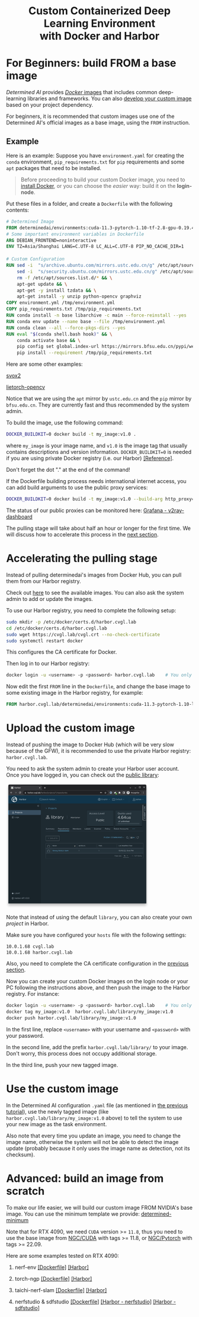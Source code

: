<h1 align="center">Custom Containerized Deep Learning Environment<br>
with Docker and Harbor </h1>

# For Beginners: build FROM a base image

*Determined AI* provides [*Docker* images](https://hub.docker.com/r/determinedai/environments/tags) that includes common deep-learning libraries and frameworks. You can also [develop your custom image](https://gpu.cvgl.lab/docs/prepare-environment/custom-env.html) based on your project dependency.

For beginners, it is recommended that custom images use one of the Determined AI's official images as a base image, using the `FROM` instruction.

## Example

Here is an example: Suppose you have `environment.yaml` for creating the `conda` environment, `pip_requirements.txt` for `pip` requirements and some `apt` packages that need to be installed.

> Before proceeding to build your custom Docker image, you need to [install Docker](https://docs.docker.com/engine/install/), or you can choose the *easier* way: build it on the **login-node**.

Put these files in a folder, and create a `Dockerfile` with the following contents:

```Dockerfile
# Determined Image
FROM determinedai/environments:cuda-11.3-pytorch-1.10-tf-2.8-gpu-0.19.4
# Some important environment variables in Dockerfile
ARG DEBIAN_FRONTEND=noninteractive
ENV TZ=Asia/Shanghai LANG=C.UTF-8 LC_ALL=C.UTF-8 PIP_NO_CACHE_DIR=1

# Custom Configuration
RUN sed -i  "s/archive.ubuntu.com/mirrors.ustc.edu.cn/g" /etc/apt/sources.list && \
    sed -i  "s/security.ubuntu.com/mirrors.ustc.edu.cn/g" /etc/apt/sources.list && \
    rm -f /etc/apt/sources.list.d/* && \
    apt-get update && \
    apt-get -y install tzdata && \
    apt-get install -y unzip python-opencv graphviz
COPY environment.yml /tmp/environment.yml
COPY pip_requirements.txt /tmp/pip_requirements.txt
RUN conda install -n base libarchive -c main --force-reinstall --yes
RUN conda env update --name base --file /tmp/environment.yml
RUN conda clean --all --force-pkgs-dirs --yes
RUN eval "$(conda shell.bash hook)" && \
    conda activate base && \
    pip config set global.index-url https://mirrors.bfsu.edu.cn/pypi/web/simple &&\
    pip install --requirement /tmp/pip_requirements.txt
```

Here are some other examples:

[svox2](./Example_Envs/svox2/)

[lietorch-opencv](./Example_Envs/lietorch-opencv/)

Notice that we are using the `apt` mirror by `ustc.edu.cn` and the `pip` mirror by `bfsu.edu.cn`. They are currently fast and thus recommended by the system admin.

To build the image, use the following command:

```bash
DOCKER_BUILDKIT=0 docker build -t my_image:v1.0 .
```

where `my_image` is your image name, and `v1.0` is the image tag that usually contains descriptions and version information. `DOCKER_BUILDKIT=0` is needed if you are using private Docker registry (i.e. our Harbor) [[Reference]](https://stackoverflow.com/questions/75766469/docker-build-cannot-pull-base-image-from-private-docker-registry-that-requires).

Don't forget the dot "." at the end of the command!

If the Dockerfile building process needs international internet access, you can add build arguments to use the public proxy services:

```bash
DOCKER_BUILDKIT=0 docker build -t my_image:v1.0 --build-arg http_proxy=http://10.0.1.68:8889 --build-arg https_proxy=http://10.0.1.68:8889 .
```

The status of our public proxies can be monitored here: [Grafana - v2ray-dashboard](https://grafana.cvgl.lab/d/CCSvIIEZz/v2ray-dashboard)

The pulling stage will take about half an hour or longer for the first time. We will discuss how to accelerate this process in the [next section](#accelerating-the-pulling-stage).

# Accelerating the pulling stage

Instead of pulling determinedai's images from Docker Hub, you can pull them from our Harbor registry.

Check out [here](https://harbor.cvgl.lab/harbor/projects/2/repositories/environments/) to see the available images. You can also ask the system admin to add or update the images.

To use our Harbor registry, you need to complete the following setup:

```bash
sudo mkdir -p /etc/docker/certs.d/harbor.cvgl.lab
cd /etc/docker/certs.d/harbor.cvgl.lab
sudo wget https://cvgl.lab/cvgl.crt --no-check-certificate
sudo systemctl restart docker
```

This configures the CA certificate for Docker.

Then log in to our Harbor registry:

```bash
docker login -u <username> -p <password> harbor.cvgl.lab    # You only need to login once
```

Now edit the first `FROM` line in the `Dockerfile`, and change the base image to some existing image in the Harbor registry, for example:

```dockerfile
FROM harbor.cvgl.lab/determinedai/environments:cuda-11.3-pytorch-1.10-lightning-1.5-tf-2.8-gpu-0.18.5
```

# Upload the custom image

Instead of pushing the image to Docker Hub (which will be very slow because of the GFW), it is recommended to use the private Harbor registry: `harbor.cvgl.lab`.

You need to ask the system admin to create your Harbor user account. Once you have logged in, you can check out the [public library](https://harbor.cvgl.lab/harbor/projects/1/repositories):

<img src="./Custom_Containerized_Environment/harbor-library.png" alt="Harbor library" style="width:40vw;"/>

Note that instead of using the default `library`, you can also create your own *project* in Harbor.

Make sure you have configured your `hosts` file with the following settings:

```text
10.0.1.68 cvgl.lab
10.0.1.68 harbor.cvgl.lab
```

Also, you need to complete the CA certificate configuration in the [previous section](#accelerating-the-pulling-stage).

Now you can create your custom Docker images on the login node or your PC following the instructions above, and then push the image to the Harbor registry. For instance:

```bash
docker login -u <username> -p <password> harbor.cvgl.lab    # You only need to login once
docker tag my_image:v1.0  harbor.cvgl.lab/library/my_image:v1.0
docker push harbor.cvgl.lab/library/my_image:v1.0
```

In the first line, replace `<username>` with your username and `<password>` with your password.

In the second line, add the prefix `harbor.cvgl.lab/library/` to your image. Don't worry, this process does not occupy additional storage.

In the third line, push your new tagged image.

# Use the custom image

In the Determined AI configuration `.yaml` file (as mentioned in [the previous tutorial](./Determined_AI_User_Guide.md#task-configuration-template)), use the newly tagged image (like `harbor.cvgl.lab/library/my_image:v1.0` above) to tell the system to use your new image as the task environment.

Also note that every time you update an image, you need to change the image name, otherwise the system will not be able to detect the image update (probably because it only uses the image name as detection, not its checksum).

# Advanced: build an image from scratch

To make our life easier, we will build our custom image FROM NVIDIA's base image. You can use the minimum template we provide: [determined-minimum](https://github.com/LingzheZhao/determinedai-container-scripts)

Note that for RTX 4090, we need `CUDA` version >= `11.8`, thus you need to use the base image from [NGC/CUDA](https://catalog.ngc.nvidia.com/orgs/nvidia/containers/cuda) with tags >= 11.8, or [NGC/Pytorch](https://catalog.ngc.nvidia.com/orgs/nvidia/containers/pytorch) with tags >= 22.09.

Here are some examples tested on RTX 4090:

1. nerf-env [[Dockerfile]](./Example_Envs/nerf-env/) [[Harbor]](https://harbor.cvgl.lab/harbor/projects/1/repositories/nerf_env_test/artifacts-tab/artifacts/sha256:fd1376632bd15ea92eb9791723e95fab833f4f30185a9a8c3f765d158713bc60)

2. torch-ngp [[Dockerfile]](./Example_Envs/torch-ngp/) [[Harbor]](https://harbor.cvgl.lab/harbor/projects/1/repositories/zlz-torch-ngp/artifacts-tab/artifacts/sha256:a5e1d1d87123910bb904426e921c1857d401c73e5789c56600fac1039dd4d024)

3. taichi-nerf-slam [[Dockerfile]](./Example_Envs/taichi-nerf-slam/) [[Harbor]](https://harbor.cvgl.lab/harbor/projects/1/repositories/zlz-taichi-nerf-slam/artifacts-tab/artifacts/sha256:4a6f9395008187921dfe4370164c18e7b000fbff56969a997d950aca43aaa702)

4. nerfstudio & sdfstudio [[Dockerfile]](./Example_Envs/nerfstudio/) [[Harbor - nerfstudio]](https://harbor.cvgl.lab/harbor/projects/1/repositories/zlz-nerfstudio/artifacts-tab/artifacts/sha256:4b4f8939e3fb027a2d601007c6f70e627e1416798478c86718c334d93f7eba62) [[Harbor - sdfstudio]](https://harbor.cvgl.lab/harbor/projects/1/repositories/zlz-sdfstudio/artifacts-tab/artifacts/sha256:b6f1516d26a5c9f4ec5a20f61371f73feb884bd00ec910daf6b61fcfc0ec33ee)
